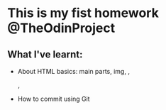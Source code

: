 # This is my fist homework @TheOdinProject
## What I've learnt:
- About HTML basics: main parts, img, <h>, <p>, <a>
- How to commit using Git